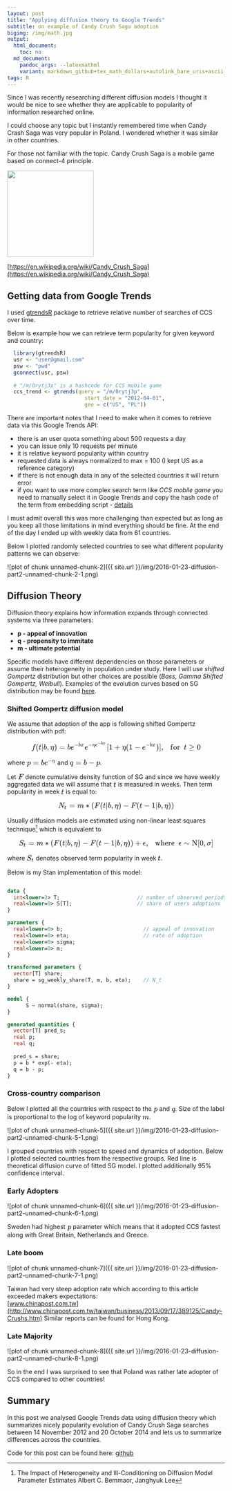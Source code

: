 ```yaml
---
layout: post
title: "Applying diffusion theory to Google Trends"
subtitle: on example of Candy Crush Saga adoption
bigimg: /img/math.jpg
output:
  html_document:
    toc: no
  md_document:
    pandoc_args: --latexmathml
    variant: markdown_github+tex_math_dollars+autolink_bare_uris+ascii_identifiers
tags: R
---
```

 

<style id="MathJax_SVG_styles">.MathJax_SVG_Display {text-align: center; margin: 1em 0em; position: relative; display: block!important; text-indent: 0; max-width: none; max-height: none; min-width: 0; min-height: 0; width: 100%}
.MathJax_SVG .MJX-monospace {font-family: monospace}
.MathJax_SVG .MJX-sans-serif {font-family: sans-serif}
.MathJax_SVG {display: inline; font-style: normal; font-weight: normal; line-height: normal; font-size: 100%; font-size-adjust: none; text-indent: 0; text-align: left; text-transform: none; letter-spacing: normal; word-spacing: normal; word-wrap: normal; white-space: nowrap; float: none; direction: ltr; max-width: none; max-height: none; min-width: 0; min-height: 0; border: 0; padding: 0; margin: 0}
.MathJax_SVG * {transition: none; -webkit-transition: none; -moz-transition: none; -ms-transition: none; -o-transition: none}
.mjx-svg-href {fill: blue; stroke: blue}
.MathJax_SVG_LineBox {display: table!important}
.MathJax_SVG_LineBox span {display: table-cell!important; width: 10000em!important; min-width: 0; max-width: none; padding: 0; border: 0; margin: 0}
</style><svg style="display: none;"><defs id="MathJax_SVG_glyphs"><path stroke-width="1" id="MJMATHI-66" d="M118 -162Q120 -162 124 -164T135 -167T147 -168Q160 -168 171 -155T187 -126Q197 -99 221 27T267 267T289 382V385H242Q195 385 192 387Q188 390 188 397L195 425Q197 430 203 430T250 431Q298 431 298 432Q298 434 307 482T319 540Q356 705 465 705Q502 703 526 683T550 630Q550 594 529 578T487 561Q443 561 443 603Q443 622 454 636T478 657L487 662Q471 668 457 668Q445 668 434 658T419 630Q412 601 403 552T387 469T380 433Q380 431 435 431Q480 431 487 430T498 424Q499 420 496 407T491 391Q489 386 482 386T428 385H372L349 263Q301 15 282 -47Q255 -132 212 -173Q175 -205 139 -205Q107 -205 81 -186T55 -132Q55 -95 76 -78T118 -61Q162 -61 162 -103Q162 -122 151 -136T127 -157L118 -162Z"></path><path stroke-width="1" id="MJMAIN-28" d="M94 250Q94 319 104 381T127 488T164 576T202 643T244 695T277 729T302 750H315H319Q333 750 333 741Q333 738 316 720T275 667T226 581T184 443T167 250T184 58T225 -81T274 -167T316 -220T333 -241Q333 -250 318 -250H315H302L274 -226Q180 -141 137 -14T94 250Z"></path><path stroke-width="1" id="MJMATHI-74" d="M26 385Q19 392 19 395Q19 399 22 411T27 425Q29 430 36 430T87 431H140L159 511Q162 522 166 540T173 566T179 586T187 603T197 615T211 624T229 626Q247 625 254 615T261 596Q261 589 252 549T232 470L222 433Q222 431 272 431H323Q330 424 330 420Q330 398 317 385H210L174 240Q135 80 135 68Q135 26 162 26Q197 26 230 60T283 144Q285 150 288 151T303 153H307Q322 153 322 145Q322 142 319 133Q314 117 301 95T267 48T216 6T155 -11Q125 -11 98 4T59 56Q57 64 57 83V101L92 241Q127 382 128 383Q128 385 77 385H26Z"></path><path stroke-width="1" id="MJMAIN-7C" d="M139 -249H137Q125 -249 119 -235V251L120 737Q130 750 139 750Q152 750 159 735V-235Q151 -249 141 -249H139Z"></path><path stroke-width="1" id="MJMATHI-62" d="M73 647Q73 657 77 670T89 683Q90 683 161 688T234 694Q246 694 246 685T212 542Q204 508 195 472T180 418L176 399Q176 396 182 402Q231 442 283 442Q345 442 383 396T422 280Q422 169 343 79T173 -11Q123 -11 82 27T40 150V159Q40 180 48 217T97 414Q147 611 147 623T109 637Q104 637 101 637H96Q86 637 83 637T76 640T73 647ZM336 325V331Q336 405 275 405Q258 405 240 397T207 376T181 352T163 330L157 322L136 236Q114 150 114 114Q114 66 138 42Q154 26 178 26Q211 26 245 58Q270 81 285 114T318 219Q336 291 336 325Z"></path><path stroke-width="1" id="MJMAIN-2C" d="M78 35T78 60T94 103T137 121Q165 121 187 96T210 8Q210 -27 201 -60T180 -117T154 -158T130 -185T117 -194Q113 -194 104 -185T95 -172Q95 -168 106 -156T131 -126T157 -76T173 -3V9L172 8Q170 7 167 6T161 3T152 1T140 0Q113 0 96 17Z"></path><path stroke-width="1" id="MJMATHI-3B7" d="M21 287Q22 290 23 295T28 317T38 348T53 381T73 411T99 433T132 442Q156 442 175 435T205 417T221 395T229 376L231 369Q231 367 232 367L243 378Q304 442 382 442Q436 442 469 415T503 336V326Q503 302 439 53Q381 -182 377 -189Q364 -216 332 -216Q319 -216 310 -208T299 -186Q299 -177 358 57L420 307Q423 322 423 345Q423 404 379 404H374Q288 404 229 303L222 291L189 157Q156 26 151 16Q138 -11 108 -11Q95 -11 87 -5T76 7T74 17Q74 30 114 189T154 366Q154 405 128 405Q107 405 92 377T68 316T57 280Q55 278 41 278H27Q21 284 21 287Z"></path><path stroke-width="1" id="MJMAIN-29" d="M60 749L64 750Q69 750 74 750H86L114 726Q208 641 251 514T294 250Q294 182 284 119T261 12T224 -76T186 -143T145 -194T113 -227T90 -246Q87 -249 86 -250H74Q66 -250 63 -250T58 -247T55 -238Q56 -237 66 -225Q221 -64 221 250T66 725Q56 737 55 738Q55 746 60 749Z"></path><path stroke-width="1" id="MJMAIN-3D" d="M56 347Q56 360 70 367H707Q722 359 722 347Q722 336 708 328L390 327H72Q56 332 56 347ZM56 153Q56 168 72 173H708Q722 163 722 153Q722 140 707 133H70Q56 140 56 153Z"></path><path stroke-width="1" id="MJMATHI-65" d="M39 168Q39 225 58 272T107 350T174 402T244 433T307 442H310Q355 442 388 420T421 355Q421 265 310 237Q261 224 176 223Q139 223 138 221Q138 219 132 186T125 128Q125 81 146 54T209 26T302 45T394 111Q403 121 406 121Q410 121 419 112T429 98T420 82T390 55T344 24T281 -1T205 -11Q126 -11 83 42T39 168ZM373 353Q367 405 305 405Q272 405 244 391T199 357T170 316T154 280T149 261Q149 260 169 260Q282 260 327 284T373 353Z"></path><path stroke-width="1" id="MJMAIN-2212" d="M84 237T84 250T98 270H679Q694 262 694 250T679 230H98Q84 237 84 250Z"></path><path stroke-width="1" id="MJMATHI-78" d="M52 289Q59 331 106 386T222 442Q257 442 286 424T329 379Q371 442 430 442Q467 442 494 420T522 361Q522 332 508 314T481 292T458 288Q439 288 427 299T415 328Q415 374 465 391Q454 404 425 404Q412 404 406 402Q368 386 350 336Q290 115 290 78Q290 50 306 38T341 26Q378 26 414 59T463 140Q466 150 469 151T485 153H489Q504 153 504 145Q504 144 502 134Q486 77 440 33T333 -11Q263 -11 227 52Q186 -10 133 -10H127Q78 -10 57 16T35 71Q35 103 54 123T99 143Q142 143 142 101Q142 81 130 66T107 46T94 41L91 40Q91 39 97 36T113 29T132 26Q168 26 194 71Q203 87 217 139T245 247T261 313Q266 340 266 352Q266 380 251 392T217 404Q177 404 142 372T93 290Q91 281 88 280T72 278H58Q52 284 52 289Z"></path><path stroke-width="1" id="MJMAIN-5B" d="M118 -250V750H255V710H158V-210H255V-250H118Z"></path><path stroke-width="1" id="MJMAIN-31" d="M213 578L200 573Q186 568 160 563T102 556H83V602H102Q149 604 189 617T245 641T273 663Q275 666 285 666Q294 666 302 660V361L303 61Q310 54 315 52T339 48T401 46H427V0H416Q395 3 257 3Q121 3 100 0H88V46H114Q136 46 152 46T177 47T193 50T201 52T207 57T213 61V578Z"></path><path stroke-width="1" id="MJMAIN-2B" d="M56 237T56 250T70 270H369V420L370 570Q380 583 389 583Q402 583 409 568V270H707Q722 262 722 250T707 230H409V-68Q401 -82 391 -82H389H387Q375 -82 369 -68V230H70Q56 237 56 250Z"></path><path stroke-width="1" id="MJMAIN-5D" d="M22 710V750H159V-250H22V-210H119V710H22Z"></path><path stroke-width="1" id="MJMAIN-66" d="M273 0Q255 3 146 3Q43 3 34 0H26V46H42Q70 46 91 49Q99 52 103 60Q104 62 104 224V385H33V431H104V497L105 564L107 574Q126 639 171 668T266 704Q267 704 275 704T289 705Q330 702 351 679T372 627Q372 604 358 590T321 576T284 590T270 627Q270 647 288 667H284Q280 668 273 668Q245 668 223 647T189 592Q183 572 182 497V431H293V385H185V225Q185 63 186 61T189 57T194 54T199 51T206 49T213 48T222 47T231 47T241 46T251 46H282V0H273Z"></path><path stroke-width="1" id="MJMAIN-6F" d="M28 214Q28 309 93 378T250 448Q340 448 405 380T471 215Q471 120 407 55T250 -10Q153 -10 91 57T28 214ZM250 30Q372 30 372 193V225V250Q372 272 371 288T364 326T348 362T317 390T268 410Q263 411 252 411Q222 411 195 399Q152 377 139 338T126 246V226Q126 130 145 91Q177 30 250 30Z"></path><path stroke-width="1" id="MJMAIN-72" d="M36 46H50Q89 46 97 60V68Q97 77 97 91T98 122T98 161T98 203Q98 234 98 269T98 328L97 351Q94 370 83 376T38 385H20V408Q20 431 22 431L32 432Q42 433 60 434T96 436Q112 437 131 438T160 441T171 442H174V373Q213 441 271 441H277Q322 441 343 419T364 373Q364 352 351 337T313 322Q288 322 276 338T263 372Q263 381 265 388T270 400T273 405Q271 407 250 401Q234 393 226 386Q179 341 179 207V154Q179 141 179 127T179 101T180 81T180 66V61Q181 59 183 57T188 54T193 51T200 49T207 48T216 47T225 47T235 46T245 46H276V0H267Q249 3 140 3Q37 3 28 0H20V46H36Z"></path><path stroke-width="1" id="MJMAIN-2265" d="M83 616Q83 624 89 630T99 636Q107 636 253 568T543 431T687 361Q694 356 694 346T687 331Q685 329 395 192L107 56H101Q83 58 83 76Q83 77 83 79Q82 86 98 95Q117 105 248 167Q326 204 378 228L626 346L360 472Q291 505 200 548Q112 589 98 597T83 616ZM84 -118Q84 -108 99 -98H678Q694 -104 694 -118Q694 -130 679 -138H98Q84 -131 84 -118Z"></path><path stroke-width="1" id="MJMAIN-30" d="M96 585Q152 666 249 666Q297 666 345 640T423 548Q460 465 460 320Q460 165 417 83Q397 41 362 16T301 -15T250 -22Q224 -22 198 -16T137 16T82 83Q39 165 39 320Q39 494 96 585ZM321 597Q291 629 250 629Q208 629 178 597Q153 571 145 525T137 333Q137 175 145 125T181 46Q209 16 250 16Q290 16 318 46Q347 76 354 130T362 333Q362 478 354 524T321 597Z"></path><path stroke-width="1" id="MJMATHI-70" d="M23 287Q24 290 25 295T30 317T40 348T55 381T75 411T101 433T134 442Q209 442 230 378L240 387Q302 442 358 442Q423 442 460 395T497 281Q497 173 421 82T249 -10Q227 -10 210 -4Q199 1 187 11T168 28L161 36Q160 35 139 -51T118 -138Q118 -144 126 -145T163 -148H188Q194 -155 194 -157T191 -175Q188 -187 185 -190T172 -194Q170 -194 161 -194T127 -193T65 -192Q-5 -192 -24 -194H-32Q-39 -187 -39 -183Q-37 -156 -26 -148H-6Q28 -147 33 -136Q36 -130 94 103T155 350Q156 355 156 364Q156 405 131 405Q109 405 94 377T71 316T59 280Q57 278 43 278H29Q23 284 23 287ZM178 102Q200 26 252 26Q282 26 310 49T356 107Q374 141 392 215T411 325V331Q411 405 350 405Q339 405 328 402T306 393T286 380T269 365T254 350T243 336T235 326L232 322Q232 321 229 308T218 264T204 212Q178 106 178 102Z"></path><path stroke-width="1" id="MJMATHI-71" d="M33 157Q33 258 109 349T280 441Q340 441 372 389Q373 390 377 395T388 406T404 418Q438 442 450 442Q454 442 457 439T460 434Q460 425 391 149Q320 -135 320 -139Q320 -147 365 -148H390Q396 -156 396 -157T393 -175Q389 -188 383 -194H370Q339 -192 262 -192Q234 -192 211 -192T174 -192T157 -193Q143 -193 143 -185Q143 -182 145 -170Q149 -154 152 -151T172 -148Q220 -148 230 -141Q238 -136 258 -53T279 32Q279 33 272 29Q224 -10 172 -10Q117 -10 75 30T33 157ZM352 326Q329 405 277 405Q242 405 210 374T160 293Q131 214 119 129Q119 126 119 118T118 106Q118 61 136 44T179 26Q233 26 290 98L298 109L352 326Z"></path><path stroke-width="1" id="MJMATHI-46" d="M48 1Q31 1 31 11Q31 13 34 25Q38 41 42 43T65 46Q92 46 125 49Q139 52 144 61Q146 66 215 342T285 622Q285 629 281 629Q273 632 228 634H197Q191 640 191 642T193 659Q197 676 203 680H742Q749 676 749 669Q749 664 736 557T722 447Q720 440 702 440H690Q683 445 683 453Q683 454 686 477T689 530Q689 560 682 579T663 610T626 626T575 633T503 634H480Q398 633 393 631Q388 629 386 623Q385 622 352 492L320 363H375Q378 363 398 363T426 364T448 367T472 374T489 386Q502 398 511 419T524 457T529 475Q532 480 548 480H560Q567 475 567 470Q567 467 536 339T502 207Q500 200 482 200H470Q463 206 463 212Q463 215 468 234T473 274Q473 303 453 310T364 317H309L277 190Q245 66 245 60Q245 46 334 46H359Q365 40 365 39T363 19Q359 6 353 0H336Q295 2 185 2Q120 2 86 2T48 1Z"></path><path stroke-width="1" id="MJMATHI-4E" d="M234 637Q231 637 226 637Q201 637 196 638T191 649Q191 676 202 682Q204 683 299 683Q376 683 387 683T401 677Q612 181 616 168L670 381Q723 592 723 606Q723 633 659 637Q635 637 635 648Q635 650 637 660Q641 676 643 679T653 683Q656 683 684 682T767 680Q817 680 843 681T873 682Q888 682 888 672Q888 650 880 642Q878 637 858 637Q787 633 769 597L620 7Q618 0 599 0Q585 0 582 2Q579 5 453 305L326 604L261 344Q196 88 196 79Q201 46 268 46H278Q284 41 284 38T282 19Q278 6 272 0H259Q228 2 151 2Q123 2 100 2T63 2T46 1Q31 1 31 10Q31 14 34 26T39 40Q41 46 62 46Q130 49 150 85Q154 91 221 362L289 634Q287 635 234 637Z"></path><path stroke-width="1" id="MJMATHI-6D" d="M21 287Q22 293 24 303T36 341T56 388T88 425T132 442T175 435T205 417T221 395T229 376L231 369Q231 367 232 367L243 378Q303 442 384 442Q401 442 415 440T441 433T460 423T475 411T485 398T493 385T497 373T500 364T502 357L510 367Q573 442 659 442Q713 442 746 415T780 336Q780 285 742 178T704 50Q705 36 709 31T724 26Q752 26 776 56T815 138Q818 149 821 151T837 153Q857 153 857 145Q857 144 853 130Q845 101 831 73T785 17T716 -10Q669 -10 648 17T627 73Q627 92 663 193T700 345Q700 404 656 404H651Q565 404 506 303L499 291L466 157Q433 26 428 16Q415 -11 385 -11Q372 -11 364 -4T353 8T350 18Q350 29 384 161L420 307Q423 322 423 345Q423 404 379 404H374Q288 404 229 303L222 291L189 157Q156 26 151 16Q138 -11 108 -11Q95 -11 87 -5T76 7T74 17Q74 30 112 181Q151 335 151 342Q154 357 154 369Q154 405 129 405Q107 405 92 377T69 316T57 280Q55 278 41 278H27Q21 284 21 287Z"></path><path stroke-width="1" id="MJMAIN-2217" d="M229 286Q216 420 216 436Q216 454 240 464Q241 464 245 464T251 465Q263 464 273 456T283 436Q283 419 277 356T270 286L328 328Q384 369 389 372T399 375Q412 375 423 365T435 338Q435 325 425 315Q420 312 357 282T289 250L355 219L425 184Q434 175 434 161Q434 146 425 136T401 125Q393 125 383 131T328 171L270 213Q283 79 283 63Q283 53 276 44T250 35Q231 35 224 44T216 63Q216 80 222 143T229 213L171 171Q115 130 110 127Q106 124 100 124Q87 124 76 134T64 161Q64 166 64 169T67 175T72 181T81 188T94 195T113 204T138 215T170 230T210 250L74 315Q65 324 65 338Q65 353 74 363T98 374Q106 374 116 368T171 328L229 286Z"></path><path stroke-width="1" id="MJMATHI-53" d="M308 24Q367 24 416 76T466 197Q466 260 414 284Q308 311 278 321T236 341Q176 383 176 462Q176 523 208 573T273 648Q302 673 343 688T407 704H418H425Q521 704 564 640Q565 640 577 653T603 682T623 704Q624 704 627 704T632 705Q645 705 645 698T617 577T585 459T569 456Q549 456 549 465Q549 471 550 475Q550 478 551 494T553 520Q553 554 544 579T526 616T501 641Q465 662 419 662Q362 662 313 616T263 510Q263 480 278 458T319 427Q323 425 389 408T456 390Q490 379 522 342T554 242Q554 216 546 186Q541 164 528 137T492 78T426 18T332 -20Q320 -22 298 -22Q199 -22 144 33L134 44L106 13Q83 -14 78 -18T65 -22Q52 -22 52 -14Q52 -11 110 221Q112 227 130 227H143Q149 221 149 216Q149 214 148 207T144 186T142 153Q144 114 160 87T203 47T255 29T308 24Z"></path><path stroke-width="1" id="MJMATHI-3F5" d="M227 -11Q149 -11 95 41T40 174Q40 262 87 322Q121 367 173 396T287 430Q289 431 329 431H367Q382 426 382 411Q382 385 341 385H325H312Q191 385 154 277L150 265H327Q340 256 340 246Q340 228 320 219H138V217Q128 187 128 143Q128 77 160 52T231 26Q258 26 284 36T326 57T343 68Q350 68 354 58T358 39Q358 36 357 35Q354 31 337 21T289 0T227 -11Z"></path><path stroke-width="1" id="MJMAIN-77" d="M90 368Q84 378 76 380T40 385H18V431H24L43 430Q62 430 84 429T116 428Q206 428 221 431H229V385H215Q177 383 177 368Q177 367 221 239L265 113L339 328L333 345Q323 374 316 379Q308 384 278 385H258V431H264Q270 428 348 428Q439 428 454 431H461V385H452Q404 385 404 369Q404 366 418 324T449 234T481 143L496 100L537 219Q579 341 579 347Q579 363 564 373T530 385H522V431H529Q541 428 624 428Q692 428 698 431H703V385H697Q696 385 691 385T682 384Q635 377 619 334L559 161Q546 124 528 71Q508 12 503 1T487 -11H479Q460 -11 456 -4Q455 -3 407 133L361 267Q359 263 266 -4Q261 -11 243 -11H238Q225 -11 220 -3L90 368Z"></path><path stroke-width="1" id="MJMAIN-68" d="M41 46H55Q94 46 102 60V68Q102 77 102 91T102 124T102 167T103 217T103 272T103 329Q103 366 103 407T103 482T102 542T102 586T102 603Q99 622 88 628T43 637H25V660Q25 683 27 683L37 684Q47 685 66 686T103 688Q120 689 140 690T170 693T181 694H184V367Q244 442 328 442Q451 442 463 329Q464 322 464 190V104Q464 66 466 59T477 49Q498 46 526 46H542V0H534L510 1Q487 2 460 2T422 3Q319 3 310 0H302V46H318Q379 46 379 62Q380 64 380 200Q379 335 378 343Q372 371 358 385T334 402T308 404Q263 404 229 370Q202 343 195 315T187 232V168V108Q187 78 188 68T191 55T200 49Q221 46 249 46H265V0H257L234 1Q210 2 183 2T145 3Q42 3 33 0H25V46H41Z"></path><path stroke-width="1" id="MJMAIN-65" d="M28 218Q28 273 48 318T98 391T163 433T229 448Q282 448 320 430T378 380T406 316T415 245Q415 238 408 231H126V216Q126 68 226 36Q246 30 270 30Q312 30 342 62Q359 79 369 104L379 128Q382 131 395 131H398Q415 131 415 121Q415 117 412 108Q393 53 349 21T250 -11Q155 -11 92 58T28 218ZM333 275Q322 403 238 411H236Q228 411 220 410T195 402T166 381T143 340T127 274V267H333V275Z"></path><path stroke-width="1" id="MJMAIN-223C" d="M55 166Q55 241 101 304T222 367Q260 367 296 349T362 304T421 252T484 208T554 189Q616 189 655 236T694 338Q694 350 698 358T708 367Q722 367 722 334Q722 260 677 197T562 134H554Q517 134 481 152T414 196T355 248T292 293T223 311Q179 311 145 286Q109 257 96 218T80 156T69 133Q55 133 55 166Z"></path><path stroke-width="1" id="MJMAIN-4E" d="M42 46Q74 48 94 56T118 69T128 86V634H124Q114 637 52 637H25V683H232L235 680Q237 679 322 554T493 303L578 178V598Q572 608 568 613T544 627T492 637H475V683H483Q498 680 600 680Q706 680 715 683H724V637H707Q634 633 622 598L621 302V6L614 0H600Q585 0 582 3T481 150T282 443T171 605V345L172 86Q183 50 257 46H274V0H265Q250 3 150 3Q48 3 33 0H25V46H42Z"></path><path stroke-width="1" id="MJMATHI-3C3" d="M184 -11Q116 -11 74 34T31 147Q31 247 104 333T274 430Q275 431 414 431H552Q553 430 555 429T559 427T562 425T565 422T567 420T569 416T570 412T571 407T572 401Q572 357 507 357Q500 357 490 357T476 358H416L421 348Q439 310 439 263Q439 153 359 71T184 -11ZM361 278Q361 358 276 358Q152 358 115 184Q114 180 114 178Q106 141 106 117Q106 67 131 47T188 26Q242 26 287 73Q316 103 334 153T356 233T361 278Z"></path></defs></svg>Since I was recently researching different diffusion models I thought it would be nice to see whether they are applicable to popularity of information researched online.

I could choose any topic but I instantly remembered time when Candy Crash Saga was very popular in Poland. I wondered whether it was similar in other countries.

For those not familiar with the topic. Candy Crush Saga is a mobile game based on connect-4 principle. 

<img src="{{ site.url }}/img/Candy_Crush_logo.png" style="width: 200px;">

[https://en.wikipedia.org/wiki/Candy_Crush_Saga](https://en.wikipedia.org/wiki/Candy_Crush_Saga)

## Getting data from Google Trends

I used [gtrendsR](https://cran.r-project.org/web/packages/gtrendsR/index.html) package to retrieve relative number of searches of CCS over time.

Below is example how we can retrieve term popularity for given keyword and country:


```r
  library(gtrendsR)
  usr <- "user@gmail.com"
  psw <- "pwd"            
  gconnect(usr, psw)
  
  # "/m/0rytj3p" is a hashcode for CCS mobile game
  ccs_trend <- gtrends(query = "/m/0rytj3p", 
                         start_date = "2012-04-01",
                         geo = c("US", "PL"))
```

There are important notes that I need to make when it comes to retrieve data via this Google Trends API:

 - there is an user quota something about 500 requests a day
 - you can issue only 10 requests per minute
 - it is relative keyword popularity within country
 - requested data is always normalized to max = 100 (I kept US as a reference category)
 - if there is not enough data in any of the selected countries it will return error
 - if you want to use more complex search term like *CCS mobile game* you need to manually select it in Google Trends and copy the hash code of the term from embedding script - [details](https://support.google.com/trends/answer/4365538?hl=en)
 
I must admit overall this was more challenging than expected but as long as you keep all those limitations in mind everything should be fine. At the end of the day I ended up with weekly data from 61 countries.

Below I plotted randomly selected countries to see what different popularity patterns we can observe:

![plot of chunk unnamed-chunk-2]({{ site.url }}/img/2016-01-23-diffusion-part2-unnamed-chunk-2-1.png)

## Diffusion Theory

Diffusion theory explains how information expands through connected systems via three parameters:

 - **p - appeal of innovation**
 - **q - propensity to immitate**
 - **m - ultimate potential**

Specific models have different dependencies on those parameters or assume their heterogeneity in population under study. Here I will use *shifted Gompertz* distribution but other choices are possible (*Bass, Gamma Shifted Gompertz, Weibull*). 
Examples of the evolution curves based on SG distribution may be found [here](http://www.jakubglinka.com/2016-12-30-diffusion-part1/).

### Shifted Gompertz diffusion model

We assume that adoption of the app is following shifted Gompertz distribution with pdf:

<div class="MathJax_SVG_Display" style="text-align: center;"><span style="font-size: 100%; display: inline-block;" class="MathJax_SVG" id="MathJax-Element-1-Frame"><svg xmlns:xlink="http://www.w3.org/1999/xlink" width="51.332ex" height="3.509ex" style="vertical-align: -0.838ex;" viewBox="0 -1150.1 22101.1 1510.9" role="img" focusable="false"><g stroke="currentColor" fill="currentColor" stroke-width="0" transform="matrix(1 0 0 -1 0 0)"><use x="0" y="0" xlink:href="#MJMATHI-66"></use><use x="550" y="0" xlink:href="#MJMAIN-28"></use><use x="940" y="0" xlink:href="#MJMATHI-74"></use><use x="1301" y="0" xlink:href="#MJMAIN-7C"></use><use x="1580" y="0" xlink:href="#MJMATHI-62"></use><use x="2009" y="0" xlink:href="#MJMAIN-2C"></use><use x="2454" y="0" xlink:href="#MJMATHI-3B7"></use><use x="2958" y="0" xlink:href="#MJMAIN-29"></use><use x="3625" y="0" xlink:href="#MJMAIN-3D"></use><use x="4681" y="0" xlink:href="#MJMATHI-62"></use><g transform="translate(5111,0)"><use x="0" y="0" xlink:href="#MJMATHI-65"></use><g transform="translate(466,412)"><use transform="scale(0.707)" x="0" y="0" xlink:href="#MJMAIN-2212"></use><use transform="scale(0.707)" x="778" y="0" xlink:href="#MJMATHI-62"></use><use transform="scale(0.707)" x="1208" y="0" xlink:href="#MJMATHI-78"></use></g></g><g transform="translate(6936,0)"><use x="0" y="0" xlink:href="#MJMATHI-65"></use><g transform="translate(466,412)"><use transform="scale(0.707)" x="0" y="0" xlink:href="#MJMAIN-2212"></use><use transform="scale(0.707)" x="778" y="0" xlink:href="#MJMATHI-3B7"></use><g transform="translate(906,0)"><use transform="scale(0.707)" x="0" y="0" xlink:href="#MJMATHI-65"></use><g transform="translate(329,256)"><use transform="scale(0.574)" x="0" y="0" xlink:href="#MJMAIN-2212"></use><use transform="scale(0.574)" x="778" y="0" xlink:href="#MJMATHI-62"></use><use transform="scale(0.574)" x="1208" y="0" xlink:href="#MJMATHI-78"></use></g></g></g></g><use x="9832" y="0" xlink:href="#MJMAIN-5B"></use><use x="10110" y="0" xlink:href="#MJMAIN-31"></use><use x="10833" y="0" xlink:href="#MJMAIN-2B"></use><use x="11834" y="0" xlink:href="#MJMATHI-3B7"></use><use x="12337" y="0" xlink:href="#MJMAIN-28"></use><use x="12727" y="0" xlink:href="#MJMAIN-31"></use><use x="13450" y="0" xlink:href="#MJMAIN-2212"></use><g transform="translate(14450,0)"><use x="0" y="0" xlink:href="#MJMATHI-65"></use><g transform="translate(466,412)"><use transform="scale(0.707)" x="0" y="0" xlink:href="#MJMAIN-2212"></use><use transform="scale(0.707)" x="778" y="0" xlink:href="#MJMATHI-62"></use><use transform="scale(0.707)" x="1208" y="0" xlink:href="#MJMATHI-78"></use></g></g><use x="16276" y="0" xlink:href="#MJMAIN-29"></use><use x="16665" y="0" xlink:href="#MJMAIN-5D"></use><use x="16944" y="0" xlink:href="#MJMAIN-2C"></use><g transform="translate(18139,0)"><use x="0" y="0" xlink:href="#MJMAIN-66"></use><use x="372" y="0" xlink:href="#MJMAIN-6F"></use><use x="873" y="0" xlink:href="#MJMAIN-72"></use></g><use x="19905" y="0" xlink:href="#MJMATHI-74"></use><use x="20544" y="0" xlink:href="#MJMAIN-2265"></use><use x="21600" y="0" xlink:href="#MJMAIN-30"></use></g></svg></span></div>

where <span style="font-size: 100%; display: inline-block;" class="MathJax_SVG" id="MathJax-Element-2-Frame"><svg xmlns:xlink="http://www.w3.org/1999/xlink" width="8.776ex" height="2.676ex" style="vertical-align: -0.671ex;" viewBox="-38.5 -863.1 3778.6 1152.1" role="img" focusable="false"><g stroke="currentColor" fill="currentColor" stroke-width="0" transform="matrix(1 0 0 -1 0 0)"><use x="0" y="0" xlink:href="#MJMATHI-70"></use><use x="781" y="0" xlink:href="#MJMAIN-3D"></use><use x="1837" y="0" xlink:href="#MJMATHI-62"></use><g transform="translate(2267,0)"><use x="0" y="0" xlink:href="#MJMATHI-65"></use><g transform="translate(466,362)"><use transform="scale(0.707)" x="0" y="0" xlink:href="#MJMAIN-2212"></use><use transform="scale(0.707)" x="778" y="0" xlink:href="#MJMATHI-3B7"></use></g></g></g></svg></span> and <span style="font-size: 100%; display: inline-block;" class="MathJax_SVG" id="MathJax-Element-3-Frame"><svg xmlns:xlink="http://www.w3.org/1999/xlink" width="9.175ex" height="2.509ex" style="vertical-align: -0.671ex;" viewBox="0 -791.3 3950.5 1080.4" role="img" focusable="false"><g stroke="currentColor" fill="currentColor" stroke-width="0" transform="matrix(1 0 0 -1 0 0)"><use x="0" y="0" xlink:href="#MJMATHI-71"></use><use x="738" y="0" xlink:href="#MJMAIN-3D"></use><use x="1794" y="0" xlink:href="#MJMATHI-62"></use><use x="2446" y="0" xlink:href="#MJMAIN-2212"></use><use x="3447" y="0" xlink:href="#MJMATHI-70"></use></g></svg></span>.

Let <span style="font-size: 100%; display: inline-block;" class="MathJax_SVG" id="MathJax-Element-4-Frame"><svg xmlns:xlink="http://www.w3.org/1999/xlink" width="1.741ex" height="2.176ex" style="vertical-align: -0.338ex;" viewBox="0 -791.3 749.5 936.9" role="img" focusable="false"><g stroke="currentColor" fill="currentColor" stroke-width="0" transform="matrix(1 0 0 -1 0 0)"><use x="0" y="0" xlink:href="#MJMATHI-46"></use></g></svg></span> denote cumulative density function of SG and since we have weekly aggregated data we will assume that <span style="font-size: 100%; display: inline-block;" class="MathJax_SVG" id="MathJax-Element-5-Frame"><svg xmlns:xlink="http://www.w3.org/1999/xlink" width="0.84ex" height="2.009ex" style="vertical-align: -0.338ex;" viewBox="0 -719.6 361.5 865.1" role="img" focusable="false"><g stroke="currentColor" fill="currentColor" stroke-width="0" transform="matrix(1 0 0 -1 0 0)"><use x="0" y="0" xlink:href="#MJMATHI-74"></use></g></svg></span> is measured in weeks. Then term popularity in week <span style="font-size: 100%; display: inline-block;" class="MathJax_SVG" id="MathJax-Element-6-Frame"><svg xmlns:xlink="http://www.w3.org/1999/xlink" width="0.84ex" height="2.009ex" style="vertical-align: -0.338ex;" viewBox="0 -719.6 361.5 865.1" role="img" focusable="false"><g stroke="currentColor" fill="currentColor" stroke-width="0" transform="matrix(1 0 0 -1 0 0)"><use x="0" y="0" xlink:href="#MJMATHI-74"></use></g></svg></span> is equal to:

<div class="MathJax_SVG_Display" style="text-align: center;"><span style="font-size: 100%; display: inline-block;" class="MathJax_SVG" id="MathJax-Element-7-Frame"><svg xmlns:xlink="http://www.w3.org/1999/xlink" width="35.153ex" height="2.843ex" style="vertical-align: -0.838ex;" viewBox="0 -863.1 15135.3 1223.9" role="img" focusable="false"><g stroke="currentColor" fill="currentColor" stroke-width="0" transform="matrix(1 0 0 -1 0 0)"><use x="0" y="0" xlink:href="#MJMATHI-4E"></use><use transform="scale(0.707)" x="1136" y="-213" xlink:href="#MJMATHI-74"></use><use x="1436" y="0" xlink:href="#MJMAIN-3D"></use><use x="2493" y="0" xlink:href="#MJMATHI-6D"></use><use x="3593" y="0" xlink:href="#MJMAIN-2217"></use><use x="4316" y="0" xlink:href="#MJMAIN-28"></use><use x="4706" y="0" xlink:href="#MJMATHI-46"></use><use x="5455" y="0" xlink:href="#MJMAIN-28"></use><use x="5845" y="0" xlink:href="#MJMATHI-74"></use><use x="6206" y="0" xlink:href="#MJMAIN-7C"></use><use x="6485" y="0" xlink:href="#MJMATHI-62"></use><use x="6914" y="0" xlink:href="#MJMAIN-2C"></use><use x="7359" y="0" xlink:href="#MJMATHI-3B7"></use><use x="7863" y="0" xlink:href="#MJMAIN-29"></use><use x="8475" y="0" xlink:href="#MJMAIN-2212"></use><use x="9475" y="0" xlink:href="#MJMATHI-46"></use><use x="10225" y="0" xlink:href="#MJMAIN-28"></use><use x="10614" y="0" xlink:href="#MJMATHI-74"></use><use x="11198" y="0" xlink:href="#MJMAIN-2212"></use><use x="12199" y="0" xlink:href="#MJMAIN-31"></use><use x="12699" y="0" xlink:href="#MJMAIN-7C"></use><use x="12978" y="0" xlink:href="#MJMATHI-62"></use><use x="13407" y="0" xlink:href="#MJMAIN-2C"></use><use x="13852" y="0" xlink:href="#MJMATHI-3B7"></use><use x="14356" y="0" xlink:href="#MJMAIN-29"></use><use x="14745" y="0" xlink:href="#MJMAIN-29"></use></g></svg></span></div>

Usually diffusion models are estimated using non-linear least squares technique[^1] which is equivalent to

<div class="MathJax_SVG_Display" style="text-align: center;"><span style="font-size: 100%; display: inline-block;" class="MathJax_SVG" id="MathJax-Element-8-Frame"><svg xmlns:xlink="http://www.w3.org/1999/xlink" width="58.986ex" height="2.843ex" style="vertical-align: -0.838ex;" viewBox="0 -863.1 25396.7 1223.9" role="img" focusable="false"><g stroke="currentColor" fill="currentColor" stroke-width="0" transform="matrix(1 0 0 -1 0 0)"><use x="0" y="0" xlink:href="#MJMATHI-53"></use><use transform="scale(0.707)" x="867" y="-213" xlink:href="#MJMATHI-74"></use><use x="1246" y="0" xlink:href="#MJMAIN-3D"></use><use x="2303" y="0" xlink:href="#MJMATHI-6D"></use><use x="3403" y="0" xlink:href="#MJMAIN-2217"></use><use x="4126" y="0" xlink:href="#MJMAIN-28"></use><use x="4516" y="0" xlink:href="#MJMATHI-46"></use><use x="5265" y="0" xlink:href="#MJMAIN-28"></use><use x="5655" y="0" xlink:href="#MJMATHI-74"></use><use x="6016" y="0" xlink:href="#MJMAIN-7C"></use><use x="6295" y="0" xlink:href="#MJMATHI-62"></use><use x="6724" y="0" xlink:href="#MJMAIN-2C"></use><use x="7169" y="0" xlink:href="#MJMATHI-3B7"></use><use x="7673" y="0" xlink:href="#MJMAIN-29"></use><use x="8285" y="0" xlink:href="#MJMAIN-2212"></use><use x="9285" y="0" xlink:href="#MJMATHI-46"></use><use x="10035" y="0" xlink:href="#MJMAIN-28"></use><use x="10424" y="0" xlink:href="#MJMATHI-74"></use><use x="11008" y="0" xlink:href="#MJMAIN-2212"></use><use x="12009" y="0" xlink:href="#MJMAIN-31"></use><use x="12509" y="0" xlink:href="#MJMAIN-7C"></use><use x="12788" y="0" xlink:href="#MJMATHI-62"></use><use x="13217" y="0" xlink:href="#MJMAIN-2C"></use><use x="13662" y="0" xlink:href="#MJMATHI-3B7"></use><use x="14166" y="0" xlink:href="#MJMAIN-29"></use><use x="14555" y="0" xlink:href="#MJMAIN-29"></use><use x="15167" y="0" xlink:href="#MJMAIN-2B"></use><use x="16168" y="0" xlink:href="#MJMATHI-3F5"></use><use x="16574" y="0" xlink:href="#MJMAIN-2C"></use><g transform="translate(17769,0)"><use x="0" y="0" xlink:href="#MJMAIN-77"></use><use x="722" y="0" xlink:href="#MJMAIN-68"></use><use x="1279" y="0" xlink:href="#MJMAIN-65"></use><use x="1723" y="0" xlink:href="#MJMAIN-72"></use><use x="2116" y="0" xlink:href="#MJMAIN-65"></use></g><use x="20830" y="0" xlink:href="#MJMATHI-3F5"></use><use x="21514" y="0" xlink:href="#MJMAIN-223C"></use><use x="22571" y="0" xlink:href="#MJMAIN-4E"></use><use x="23321" y="0" xlink:href="#MJMAIN-5B"></use><use x="23600" y="0" xlink:href="#MJMAIN-30"></use><use x="24100" y="0" xlink:href="#MJMAIN-2C"></use><use x="24545" y="0" xlink:href="#MJMATHI-3C3"></use><use x="25118" y="0" xlink:href="#MJMAIN-5D"></use></g></svg></span></div>

where <span style="font-size: 100%; display: inline-block;" class="MathJax_SVG" id="MathJax-Element-9-Frame"><svg xmlns:xlink="http://www.w3.org/1999/xlink" width="2.251ex" height="2.509ex" style="vertical-align: -0.671ex;" viewBox="0 -791.3 969.1 1080.4" role="img" focusable="false"><g stroke="currentColor" fill="currentColor" stroke-width="0" transform="matrix(1 0 0 -1 0 0)"><use x="0" y="0" xlink:href="#MJMATHI-53"></use><use transform="scale(0.707)" x="867" y="-213" xlink:href="#MJMATHI-74"></use></g></svg></span> denotes observed term popularity in week <span style="font-size: 100%; display: inline-block;" class="MathJax_SVG" id="MathJax-Element-10-Frame"><svg xmlns:xlink="http://www.w3.org/1999/xlink" width="0.84ex" height="2.009ex" style="vertical-align: -0.338ex;" viewBox="0 -719.6 361.5 865.1" role="img" focusable="false"><g stroke="currentColor" fill="currentColor" stroke-width="0" transform="matrix(1 0 0 -1 0 0)"><use x="0" y="0" xlink:href="#MJMATHI-74"></use></g></svg></span>.

Below is my Stan implementation of this model:


```stan

data {
  int<lower=2> T;                         // number of observed periods
  real<lower=0> S[T];                     // share of users adoptions
}

parameters {
  real<lower=0> b;                          // appeal of innovation
  real<lower=0> eta;                        // rate of adoption
  real<lower=0> sigma;
  real<lower=0> m;
}

transformed parameters {
  vector[T] share;
  share = sg_weekly_share(T, m, b, eta);    // N_t
}

model {
      S ~ normal(share, sigma);
}

generated quantities {
  vector[T] pred_s;
  real p;
  real q;
  
  pred_s = share;
  p = b * exp(- eta);
  q = b - p;
}
```



### Cross-country comparison

Below I plotted all the countries with respect to the <span style="font-size: 100%; display: inline-block;" class="MathJax_SVG" id="MathJax-Element-11-Frame"><svg xmlns:xlink="http://www.w3.org/1999/xlink" width="1.259ex" height="2.009ex" style="vertical-align: -0.671ex;" viewBox="-38.5 -576.1 542 865.1" role="img" focusable="false"><g stroke="currentColor" fill="currentColor" stroke-width="0" transform="matrix(1 0 0 -1 0 0)"><use x="0" y="0" xlink:href="#MJMATHI-70"></use></g></svg></span> and <span style="font-size: 100%; display: inline-block;" class="MathJax_SVG" id="MathJax-Element-12-Frame"><svg xmlns:xlink="http://www.w3.org/1999/xlink" width="1.07ex" height="2.009ex" style="vertical-align: -0.671ex;" viewBox="0 -576.1 460.5 865.1" role="img" focusable="false"><g stroke="currentColor" fill="currentColor" stroke-width="0" transform="matrix(1 0 0 -1 0 0)"><use x="0" y="0" xlink:href="#MJMATHI-71"></use></g></svg></span>. 
Size of the label is proportional to the log of keyword popularity <span style="font-size: 100%; display: inline-block;" class="MathJax_SVG" id="MathJax-Element-13-Frame"><svg xmlns:xlink="http://www.w3.org/1999/xlink" width="2.04ex" height="1.676ex" style="vertical-align: -0.338ex;" viewBox="0 -576.1 878.5 721.6" role="img" focusable="false"><g stroke="currentColor" fill="currentColor" stroke-width="0" transform="matrix(1 0 0 -1 0 0)"><use x="0" y="0" xlink:href="#MJMATHI-6D"></use></g></svg></span>.

![plot of chunk unnamed-chunk-5]({{ site.url }}/img/2016-01-23-diffusion-part2-unnamed-chunk-5-1.png)

I grouped countries with respect to speed and dynamics of adoption. 
Below I plotted selected countries from the respective groups.
Red line is theoretical diffusion curve of fitted SG model. I plotted additionally 95% confidence interval.

### Early Adopters

![plot of chunk unnamed-chunk-6]({{ site.url }}/img/2016-01-23-diffusion-part2-unnamed-chunk-6-1.png)

Sweden had highest <span style="font-size: 100%; display: inline-block;" class="MathJax_SVG" id="MathJax-Element-14-Frame"><svg xmlns:xlink="http://www.w3.org/1999/xlink" width="1.259ex" height="2.009ex" style="vertical-align: -0.671ex;" viewBox="-38.5 -576.1 542 865.1" role="img" focusable="false"><g stroke="currentColor" fill="currentColor" stroke-width="0" transform="matrix(1 0 0 -1 0 0)"><use x="0" y="0" xlink:href="#MJMATHI-70"></use></g></svg></span> parameter which means that it adopted CCS fastest along with Great Britain, Netherlands and Greece. 

### Late boom

![plot of chunk unnamed-chunk-7]({{ site.url }}/img/2016-01-23-diffusion-part2-unnamed-chunk-7-1.png)

Taiwan had very steep adoption rate which according to this article exceeded makers expectations:  
[www.chinapost.com.tw](http://www.chinapost.com.tw/taiwan/business/2013/09/17/389125/Candy-Crushs.htm)
Similar reports can be found for Hong Kong.

### Late Majority

![plot of chunk unnamed-chunk-8]({{ site.url }}/img/2016-01-23-diffusion-part2-unnamed-chunk-8-1.png)

So in the end I was surprised to see that Poland was rather late adopter of CCS compared to other countries!

## Summary

In this post we analysed Google Trends data using diffusion theory which summarizes nicely popularity evolution of Candy Crush Saga searches between 14 November 2012 and 20 October 2014 and lets us to summarize differences across the countries.

Code for this post can be found here:
[github](https://github.com/jakubglinka/posts/tree/master/diffusion_part2)


[^1]: The Impact of Heterogeneity and Ill-Conditioning on Diffusion Model Parameter Estimates Albert C. Bemmaor, Janghyuk Lee


